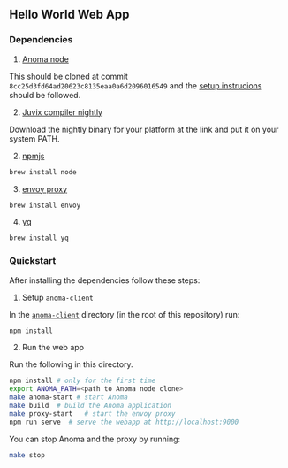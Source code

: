 ## Hello World Web App

### Dependencies

1. [Anoma node](https://github.com/anoma/anoma)

This should be cloned at commit `8cc25d3fd64ad20623c8135eaa0a6d2096016549` and
the [setup instrucions](https://github.com/anoma/anoma?tab=readme-ov-file#compilation-from-sources) should be followed.

2. [Juvix compiler nightly](https://github.com/anoma/juvix-nightly-builds/releases/tag/nightly-2025-01-22-0.6.9-88de274)

Download the nightly binary for your platform at the link and put it on your system PATH.

2. [npmjs](https://www.npmjs.com)

``` sh
brew install node
```

3. [envoy proxy](https://www.envoyproxy.io)

```sh
brew install envoy
```

4. [yq](https://mikefarah.gitbook.io/yq)

``` sh
brew install yq
```

### Quickstart

After installing the dependencies follow these steps:

1. Setup `anoma-client`

In the [`anoma-client`](../../anoma-client) directory (in the root of this repository) run:

``` sh
npm install
```

2. Run the web app

Run the following in this directory.

``` sh
npm install # only for the first time
export ANOMA_PATH=<path to Anoma node clone>
make anoma-start # start Anoma
make build  # build the Anoma application
make proxy-start   # start the envoy proxy
npm run serve  # serve the webapp at http://localhost:9000
```

You can stop Anoma and the proxy by running:

``` sh
make stop
```
